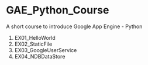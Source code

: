 # GAE_Python_Course
A short course to introduce Google App Engine - Python

1. EX01_HelloWorld
2. EX02_StaticFile
3. EX03_GoogleUserService
4. EX04_NDBDataStore
